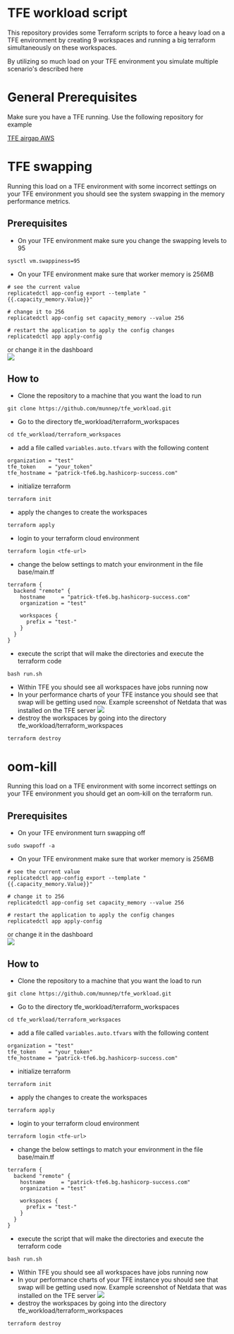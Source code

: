 # TFE workload script

This repository provides some Terraform scripts to force a heavy load on a TFE environment by creating 9 workspaces and running a big terraform simultaneously on these workspaces. 

By utilizing so much load on your TFE environment you simulate multiple scenario's described here

# General Prerequisites

Make sure you have a TFE running. Use the following repository for example

[TFE airgap AWS](https://github.com/munnep/TFE_airgap)

# TFE swapping

Running this load on a TFE environment with some incorrect settings on your TFE environment you should see the system swapping in the memory performance metrics. 


## Prerequisites

- On your TFE environment make sure you change the swapping levels to 95
```
sysctl vm.swappiness=95
```
- On your TFE environment make sure that worker memory is 256MB
```
# see the current value
replicatedctl app-config export --template "{{.capacity_memory.Value}}"

# change it to 256
replicatedctl app-config set capacity_memory --value 256

# restart the application to apply the config changes
replicatedctl app apply-config
```
or change it in the dashboard  
![](media/20220525204340.png)  
## How to

- Clone the repository to a machine that you want the load to run
```
git clone https://github.com/munnep/tfe_workload.git
```
- Go to the directory tfe_workload/terraform_workspaces
```
cd tfe_workload/terraform_workspaces
```
- add a file called `variables.auto.tfvars` with the following content
```
organization = "test"
tfe_token    = "your_token"
tfe_hostname = "patrick-tfe6.bg.hashicorp-success.com"
``` 
- initialize terraform
```
terraform init
```
- apply the changes to create the workspaces
```
terraform apply
```
- login to your terraform cloud environment
```
terraform login <tfe-url>
```
- change the below settings to match your environment in the file base/main.tf
```
terraform {
  backend "remote" {
    hostname     = "patrick-tfe6.bg.hashicorp-success.com"
    organization = "test"

    workspaces {
      prefix = "test-"
    }
  }
}
```
- execute the script that will make the directories and execute the terraform code
```
bash run.sh
```
- Within TFE you should see all workspaces have jobs running now
- In your performance charts of your TFE instance you should see that swap will be getting used now.
Example screenshot of Netdata that was installed on the TFE server 
![](media/20220615140407.png)    
- destroy the workspaces by going into the directory tfe_workload/terraform_workspaces
```
terraform destroy
```


# oom-kill

Running this load on a TFE environment with some incorrect settings on your TFE environment you should get an oom-kill on the terraform run.


## Prerequisites

- On your TFE environment turn swapping off
```
sudo swapoff -a
```
- On your TFE environment make sure that worker memory is 256MB
```
# see the current value
replicatedctl app-config export --template "{{.capacity_memory.Value}}"

# change it to 256
replicatedctl app-config set capacity_memory --value 256

# restart the application to apply the config changes
replicatedctl app apply-config
```
or change it in the dashboard  
![](media/20220525204340.png)  
## How to

- Clone the repository to a machine that you want the load to run
```
git clone https://github.com/munnep/tfe_workload.git
```
- Go to the directory tfe_workload/terraform_workspaces
```
cd tfe_workload/terraform_workspaces
```
- add a file called `variables.auto.tfvars` with the following content
```
organization = "test"
tfe_token    = "your_token"
tfe_hostname = "patrick-tfe6.bg.hashicorp-success.com"
``` 
- initialize terraform
```
terraform init
```
- apply the changes to create the workspaces
```
terraform apply
```
- login to your terraform cloud environment
```
terraform login <tfe-url>
```
- change the below settings to match your environment in the file base/main.tf
```
terraform {
  backend "remote" {
    hostname     = "patrick-tfe6.bg.hashicorp-success.com"
    organization = "test"

    workspaces {
      prefix = "test-"
    }
  }
}
```
- execute the script that will make the directories and execute the terraform code
```
bash run.sh
```
- Within TFE you should see all workspaces have jobs running now
- In your performance charts of your TFE instance you should see that swap will be getting used now.
Example screenshot of Netdata that was installed on the TFE server 
![](media/20220615140407.png)    
- destroy the workspaces by going into the directory tfe_workload/terraform_workspaces
```
terraform destroy
```

